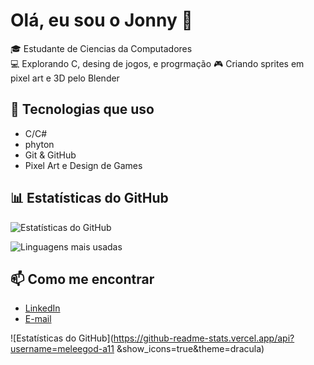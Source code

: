 # Olá, eu sou o Jonny 👋

🎓 Estudante de Ciencias da Computadores  
💻 Explorando C, desing de jogos, e progrmação
🎮 Criando sprites em pixel art e 3D pelo Blender

## 🚀 Tecnologias que uso
- C/C#
- phyton
- Git & GitHub
- Pixel Art e Design de Games

## 📊 Estatísticas do GitHub
![Estatísticas do GitHub](https://github-readme-stats.vercel.app/api?username=meleegod-a11&show_icons=true&theme=dracula)

![Linguagens mais usadas](https://github-readme-stats.vercel.app/api/top-langs/?username=meleegod-a11&layout=compact&theme=dracula)
## 📫 Como me encontrar
- [LinkedIn](https://www.linkedin.com/in/jonny-marcus-3a02512ab/?trk=opento_sprofile_topcard)
- [E-mail](jonnymarcusmilitao123@gmail.com)

![Estatísticas do GitHub](https://github-readme-stats.vercel.app/api?username=meleegod-a11
&show_icons=true&theme=dracula)
